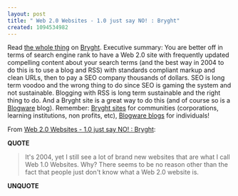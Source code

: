 ```yaml
---
layout: post
title: " Web 2.0 Websites - 1.0 just say NO! : Bryght"
created: 1094534982
---
```

<p>
Read <a href="http://www.bryght.com/node/view/50">the whole thing</a> on <a href="http://www.bryght.com/">Bryght</a>. Executive summary: You are better off in terms of search engine rank to have a Web 2.0 site with frequently updated compelling content about your search terms (and the best way in 2004 to do this is to use a blog and RSS) with standards compliant markup and clean URLs, then to pay a SEO company thousands of dollars. SEO is long term voodoo and the wrong thing to do since SEO is gaming the system and not sustainable. Blogging with RSS is long term sustainable and the right thing to do. And a Bryght site is a great way to do this (and of course so is a <a href="http://blog.blogware.com/blog">Blogware</a> blog). Remember: <a href="http://www.bryght.com/book/view/47">Bryght sites</a> for communities (corporations, learning institutions, non profits, etc), <a href="http://blogstore.streamlinewebco.com/">Blogware blogs</a> for individuals!
</p><p>
From <a href="http://www.bryght.com/node/view/50">Web 2.0 Websites - 1.0 just say NO! : Bryght</a>:
</p><p>
<strong>QUOTE</strong>
</p><blockquote>
It's 2004, yet I still see a lot of brand new websites that are what I call Web 1.0 Websites. Why? There seems to be no reason other than the fact that people just don't know what a Web 2.0 website is.
</blockquote><p>
<strong>UNQUOTE</strong>
</p>

